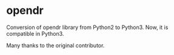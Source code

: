 opendr
======
Conversion of opendr library from Python2 to Python3. Now, it is compatible in Python3.

Many thanks to the original contributor.

